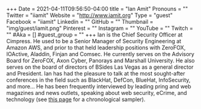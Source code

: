 +++
Date = 2021-04-11T09:56:50-04:00
title = "Ian Amit"
Pronouns = ""
Twitter = "iiamit"
Website = "http://www.iamit.org"
Type = "guest"
Facebook = "iiamit"
Linkedin = ""
GitHub = ""
Thumbnail = "img/guest/iamit.png"
Pinterest = ""
Instagram = ""
YouTube = ""
Twitch = ""
#Aka = []
#guest_group = ""
+++
Ian is the Chief Security Officer at Cimpress. He used to be a Senior Manager of Security Engineering at Amazon AWS, and prior to that held leadership positions with ZeroFOX, IOActive, Aladdin, Finjan and Comsec. He currently serves on the Advisory Board for ZeroFOX, Axon Cyber, Panorays and Marshall University. He also serves on the board of directors of BSides Las Vegas as a general director and President. Ian has had the pleasure to talk at the most sought-after conferences in the field such as BlackHat, DefCon, BlueHat, InfoSecurity, and more... He has been frequently interviewed by leading pring and web magazines and news outlets, speaking about web security, eCrime, and technology (see <a href="http://www.iamit.org/clippings.html" target="_blank">this page</a> for a chronological sampler).